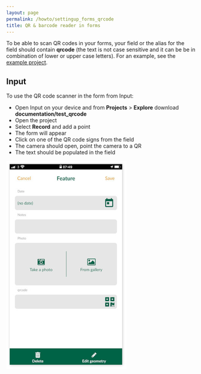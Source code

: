 ```yaml
---
layout: page
permalink: /howto/settingup_forms_qrcode
title: QR & barcode reader in forms
---
```


To be able to scan QR codes in your forms, your field or the alias for the field should contain **qrcode** (the text is not case sensitive and it can be be in combination of lower or upper case letters). For an example, see the [example project](https://public.cloudmergin.com/projects/documentation/test_qrcode/).

## Input

To use the QR code scanner in the form from Input:

- Open Input on your device and from **Projects** > **Explore** download **documentation/test_qrcode**
- Open the project
- Select **Record** and add a point
- The form will appear
- Click on one of the QR code signs from the field
- The camera should open, point the camera to a QR
- The text should be populated in the field

![slider](../images/input_forms_qrcode.jpg)
